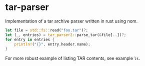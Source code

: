 # tar-parser

Implementation of a tar archive parser written in rust using nom.

``` rust
let file = std::fs::read("foo.tar")?;
let (_, entries) = tar_parser2::parse_tar(&file[..])?;
for entry in entries {
    println!("{}", entry.header.name);
}
```

For more robust example of listing TAR contents, see example `ls`.
